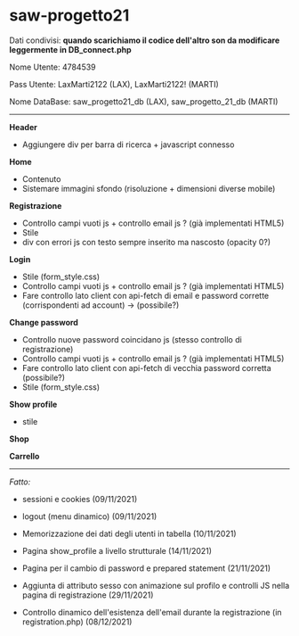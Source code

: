 # saw-progetto21

Dati condivisi: **quando scarichiamo il codice dell'altro son da modificare leggermente in DB_connect.php**

Nome Utente: 4784539

Pass Utente: LaxMarti2122 (LAX), LaxMarti2122! (MARTI)

Nome DataBase: saw_progetto21_db (LAX), saw_progetto_21_db (MARTI)

--------------------------------------------------------------------------------------
**Header**
- Aggiungere div per barra di ricerca + javascript connesso

**Home**
- Contenuto
- Sistemare immagini sfondo (risoluzione + dimensioni diverse mobile)

**Registrazione**
- Controllo campi vuoti js + controllo email js ? (già implementati HTML5)
- Stile
- div con errori js con testo sempre inserito ma nascosto (opacity 0?)

**Login**
- Stile (form_style.css)
- Controllo campi vuoti js + controllo email js ? (già implementati HTML5)
- Fare controllo lato client con api-fetch di email e password corrette (corrispondenti ad account) -> (possibile?)

**Change password**
- Controllo nuove password coincidano js (stesso controllo di registrazione)
- Controllo campi vuoti js + controllo email js ? (già implementati HTML5)
- Fare controllo lato client con api-fetch di vecchia password corretta (possibile?)
- Stile (form_style.css)

**Show profile**
- stile

**Shop**

**Carrello**

--------------------------------------------------------------------------------------


*Fatto:*

- sessioni e cookies (09/11/2021)

- logout (menu dinamico) (09/11/2021)

- Memorizzazione dei dati degli utenti in tabella (10/11/2021)

- Pagina show_profile a livello strutturale (14/11/2021)

- Pagina per il cambio di password e prepared statement (21/11/2021)

- Aggiunta di attributo sesso con animazione sul profilo e controlli JS nella pagina di registrazione (29/11/2021)

- Controllo dinamico dell'esistenza dell'email durante la registrazione (in registration.php) (08/12/2021)
